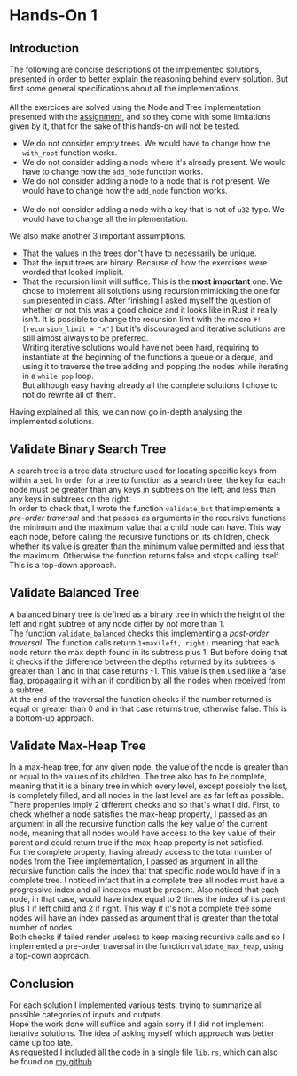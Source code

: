 # Hands-On 1
## Introduction
The following are concise descriptions of the implemented solutions, presented in order to better explain the reasoning behind every solution. But first some general specifications about all the implementations.<br /><br />
All the exercices are solved using the Node and Tree implementation presented with the [assignment](https://pages.di.unipi.it/rossano/blog/2023/handson12324/), and so they come with some limitations given by it, that for the sake of this hands-on will not be tested.<br />
- We do not consider empty trees. We would have to change how the `with_root` function works.
- We do not consider adding a node where it's already present. We would have to change how the `add_node` function works.
- We do not consider adding a node to a node that is not present. We would have to change how the `add_node` function works.<br /><br />
- We do not consider adding a node with a key that is not of `u32` type. We would have to change all the implementation.

We also make another 3 important assumptions.
- That the values in the trees don't have to necessarily be unique.
- That the input trees are binary. Because of how the exercises were worded that looked implicit.
- That the recursion limit will suffice. This is the **most important** one. We chose to implement all solutions using recursion mimicking the one for `sum` presented in class. After finishing I asked myself the question of whether or not this was a good choice and it looks like in Rust it really isn't. It is possible to change the recursion limit with the macro `#![recursion_limit = "x"]` but it's discouraged and iterative solutions are still almost always to be preferred.<br />
Writing iterative solutions would have not been hard, requiring to instantiate at the beginning of the functions a queue or a deque, and using it to traverse the tree adding and popping the nodes while iterating in a `while pop` loop.<br />
But although easy having already all the complete solutions I chose to not do rewrite all of them.

Having explained all this, we can now go in-depth analysing the implemented solutions.
## Validate Binary Search Tree
A search tree is a tree data structure used for locating specific keys from within a set. In order for a tree to function as a search tree, the key for each node must be greater than any keys in subtrees on the left, and less than any keys in subtrees on the right.<br />
In order to check that, I wrote the function `validate_bst` that implements a *pre-order traversal* and that passes as arguments in the recursive functions the minimum and the maximum value that a child node can have. This way each node, before calling the recursive functions on its children, check whether its value is greater than the minimum value permitted and less that the maximum. Otherwise the function returns false and stops calling itself. This is a top-down approach.
## Validate Balanced Tree
A balanced binary tree is defined as a binary tree in which the height of the left and right subtree of any node differ by not more than 1.<br />
The function `validate_balanced` checks this implementing a *post-order traversal*. The function calls return `1+max(left, right)` meaning that each node return the max depth found in its subtress plus 1. But before doing that it checks if the difference between the depths returned by its subtrees is greater than 1 and in that case returns -1. This value is then used like a false flag, propagating it with an if condition by all the nodes when received from a subtree.<br />
At the end of the traversal the function checks if the number returned is equal or greater than 0 and in that case returns true, otherwise false. This is a bottom-up approach.
## Validate Max-Heap Tree
In a max-heap tree, for any given node, the value of the node is greater than or equal to the values of its children. The tree also has to be complete, meaning that it is a binary tree in which every level, except possibly the last, is completely filled, and all nodes in the last level are as far left as possible.<br />
There properties imply 2 different checks and so that's what I did. First, to check whether a node satisfies the max-heap property, I passed as an argument in all the recursive function calls the key value of the current node, meaning that all nodes would have access to the key value of their parent and could return true if the max-heap property is not satisfied.<br />
For the complete property, having already access to the total number of nodes from the Tree implementation, I passed as argument in all the recursive function calls the index that that specific node would have if in a complete tree. I noticed infact that in a complete tree all nodes must have a progressive index and all indexes must be present. Also noticed that each node, in that case, would have index equal to 2 times the index of its parent plus 1 if left child and 2 if right. This way if it's not a complete tree some nodes will have an index passed as argument that is greater than the total number of nodes.<br />
Both checks if failed render useless to keep making recursive calls and so I implemented a pre-order traversal in the function `validate_max_heap`, using a top-down approach.
## Conclusion
For each solution I implemented various tests, trying to summarize all possible categories of inputs and outputs.<br />
Hope the work done will suffice and again sorry if I did not implement iterative solutions. The idea of asking myself which  approach was better came up too late.<br />
As requested I included all the code in a single file `lib.rs`, which can also be found on [my github](https://github.com/LoSpiri/CompetitiveProgramming/tree/main/Hands-On/hands_on_1)
